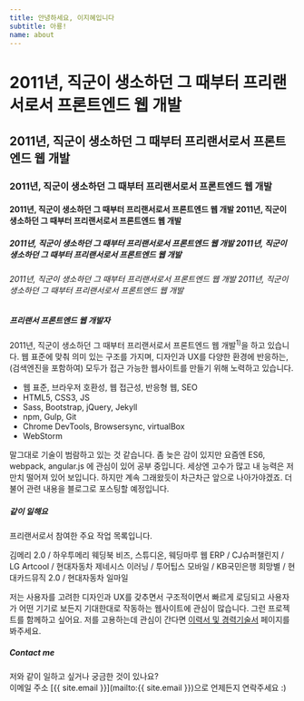 ```yaml
---
title: 안녕하세요, 이지혜입니다
subtitle: 아룡!
name: about
---
```


# 2011년, 직군이 생소하던 그 때부터 프리랜서로서 프론트엔드 웹 개발
## 2011년, 직군이 생소하던 그 때부터 프리랜서로서 프론트엔드 웹 개발
### 2011년, 직군이 생소하던 그 때부터 프리랜서로서 프론트엔드 웹 개발
#### 2011년, 직군이 생소하던 그 때부터 프리랜서로서 프론트엔드 웹 개발 2011년, 직군이 생소하던 그 때부터 프리랜서로서 프론트엔드 웹 개발
##### 2011년, 직군이 생소하던 그 때부터 프리랜서로서 프론트엔드 웹 개발 2011년, 직군이 생소하던 그 때부터 프리랜서로서 프론트엔드 웹 개발
###### 2011년, 직군이 생소하던 그 때부터 프리랜서로서 프론트엔드 웹 개발 2011년, 직군이 생소하던 그 때부터 프리랜서로서 프론트엔드 웹 개발

##### 프리랜서 프론트엔드 웹 개발자

2011년, 직군이 생소하던 그 때부터 프리랜서로서 프론트엔드 웹 개발<sup title="퍼블리셔 vs 프론트엔드 웹 개발자? 국내에선 퍼블리셔를 프론트엔드 웹 개발자와 구분하기도 하지만 프론트엔드 개발 범위에 업무가 속해있고, 국외에서 퍼블리셔라는 용어는 쓰지 않으므로 프론트엔드 웹 개발자로 기재합니다.">1)</sup>을 하고 있습니다. 웹 표준에 맞춰 의미 있는 구조를 가지며, 디자인과 UX를 다양한 환경에 반응하는, (검색엔진을 포함하여) 모두가 접근 가능한 웹사이트를 만들기 위해 노력하고 있습니다.

- 웹 표준, 브라우저 호환성, 웹 접근성, 반응형 웹, SEO
- HTML5, CSS3, JS
- Sass, Bootstrap, jQuery, Jekyll
- npm, Gulp, Git
- Chrome DevTools, Browsersync, virtualBox
- WebStorm

<p class="small">
말그대로 기술이 범람하고 있는 것 같습니다. 좀 늦은 감이 있지만 요즘엔 ES6, webpack, angular.js 에 관심이 있어 공부 중입니다.  세상엔 고수가 많고 내 능력은 저만치 떨어져 있어 보입니다. 하지만 계속 그래왔듯이 차근차근 앞으로 나아가야겠죠. 더불어 관련 내용을 블로그로 포스팅할 예정입니다.
</p>

##### 같이 일해요

프리랜서로서 참여한 주요 작업 목록입니다.

<p class="small">
김메리 2.0 / 하우투메리 웨딩북 비즈, 스튜디온, 웨딩마루 웹 ERP / CJ슈퍼챌린지 / LG Artcool / 현대자동차 제네시스 이러닝 / 투어팁스 모바일 / KB국민은행 희망별 / 현대카드뮤직 2.0 / 현대자동차 일마일
</p>

저는 사용자를 고려한 디자인과 UX를 갖추면서 구조적이면서 빠르게 로딩되고 사용자가 어떤 기기로 보든지 기대한대로 작동하는 웹사이트에 관심이 많습니다. 그런 프로젝트를 함께하고 싶어요. 저를 고용하는데 관심이 간다면 [이력서 및 경력기술서](/) 페이지를 봐주세요.

##### Contact me

저와 같이 일하고 싶거나 궁금한 것이 있나요?  
이메일 주소 [{{ site.email }}](mailto:{{ site.email }})으로 언제든지 연락주세요 :)